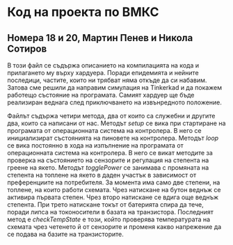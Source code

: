 # **Код на проекта по ВМКС**
## **Номера 18 и 20, Мартин Пенев и Никола Сотиров**

В този файл се съдържа описанието на компилацията на кода и прилагането му върху хардуера. Поради епидемията и нейните последици, частите, които ни трябват няма откъде да си набавим. Затова сме решили да направим симулация на Tinkerkad и да покажем работещо състояние на програмата. Самият хардуер ще бъде реализиран веднага след приключването на извънредното положение.

Файлът съдържа четири метода, два от които са служебни и другите два, които са написани от нас. Методът *setup* се вика при стартиране на програмата от операционната система на контролера. В него се инициализират състоянията на пиновете на контролера. Методът *loop* се вика постоянно в хода на изпълнение на програмата от операционната система на контролера. В него се викат методите за проверка на състоянието на сензорите и регулация на степента на греене на якето. Методът *togglePower* се занимава с промяната на степента на топлене на якето в даден участък в зависимост от преференциите на потребителя. За момента има само две степени, на топлене, на които работи схемата. Чрез натискане на бутон веднъж се активира първата степен. Чрез второ натискане се вдига още веднъж степента. При трето натискане токът от батерията спира да тече, поради липса на токоносители в базата на транзистора. Последният метод е *checkTempState* е този, който проверява температурата на схемата чрез четенето й от сензорите и променя какво напрежение да се подава на базите на транзисторите.
